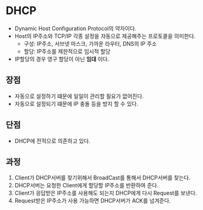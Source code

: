 # DHCP
- Dynamic Host Configuration Protocol의 약자이다.
- Host의 IP주소와 TCP/IP 각종 설정을 자동으로 제공해주는 프로토콜을 의미한다.
  - 구성: IP주소, 서브넷 마스크, 가까운 라우터, DNS의 IP 주소
  - 할당: IP주소를 제한적으로 임시적 할당
- IP할당의 경우 영구 할당이 아닌 **임대** 이다.

## 장점
- 자동으로 설정하기 떄문에 일일이 관리할 필요가 없어진다.
- 자동으로 설정되기 떄문에 IP 충돌 등을 방지 할 수 있다.


## 단점
- DHCP에 전적으로 의존하고 있다.


## 과정
1. Client가 DHCP서버를 찾기위해서 BroadCast를 통해서 DHCP서버를 찾는다.
2. DHCP서버는 요청한 Client에게 할당할 IP주소를 반환하여 준다.
3. Client가 응답받은 IP주소를 사용해도 되는지 DHCP에게 다시 Request를 보낸다.
4. Request받은 IP주소가 사용 가능하면 DHCP서버가 ACK를 넘겨준다.